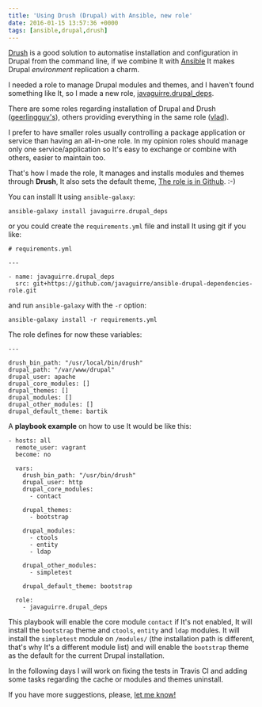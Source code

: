 ```yaml
---
title: 'Using Drush (Drupal) with Ansible, new role'
date: 2016-01-15 13:57:36 +0000
tags: [ansible,drupal,drush]
---
```

[Drush][drush] is a good solution to automatise installation and configuration in Drupal from the command line, if we combine It with [Ansible][ans] It makes Drupal *environment* replication a charm.

I needed a role to manage Drupal modules and themes, and I haven't found something like It, so I made a new role, [javaguirre.drupal_deps](https://galaxy.ansible.com/detail#/role/7044).

There are some roles regarding installation of Drupal and Drush ([geerlingguy's](https://github.com/geerlingguy/ansible-role-drush)), others providing everything in the same role ([vlad][vlad]).

I prefer to have smaller roles usually controlling a package application or service than having an all-in-one role. In my opinion roles should manage only one service/application so It's easy to exchange or combine with others, easier to maintain too.

That's how I made the role, It manages and installs modules and themes through **Drush**, It also sets the default theme, [The role is in Github][role]. :-)

You can install It using `ansible-galaxy`:

<pre><code class="language-bash">ansible-galaxy install javaguirre.drupal_deps
</code></pre>

or you could create the `requirements.yml` file and install It using git if you like:

<pre><code class="language-yaml"># requirements.yml

---

- name: javaguirre.drupal_deps
  src: git+https://github.com/javaguirre/ansible-drupal-dependencies-role.git
</code></pre>

and run `ansible-galaxy` with the `-r` option:

<pre><code class="language-bash">ansible-galaxy install -r requirements.yml
</code></pre>

The role defines for now these variables:

<pre><code class="language-yaml">---

drush_bin_path: "/usr/local/bin/drush"
drupal_path: "/var/www/drupal"
drupal_user: apache
drupal_core_modules: []
drupal_themes: []
drupal_modules: []
drupal_other_modules: []
drupal_default_theme: bartik
</code></pre>

A **playbook example** on how to use It would be like this:

<pre><code class="language-yaml">- hosts: all
  remote_user: vagrant
  become: no

  vars:
    drush_bin_path: "/usr/bin/drush"
    drupal_user: http
    drupal_core_modules:
      - contact

    drupal_themes:
      - bootstrap

    drupal_modules:
      - ctools
      - entity
      - ldap

    drupal_other_modules:
      - simpletest

    drupal_default_theme: bootstrap

  role:
    - javaguirre.drupal_deps
</code></pre>

This playbook will enable the core module `contact` if It's not enabled, It will install the `bootstrap` theme and `ctools`, `entity` and `ldap` modules. It will install the `simpletest` module on `/modules/` (the installation path is different, that's why It's a different module list) and will enable the `bootstrap` theme as the default for the current Drupal installation.

In the following days I will work on fixing the tests in Travis CI and adding some tasks regarding the cache or modules and themes uninstall.

If you have  more suggestions, please, [let me know!][issues]

[vlad]: https://github.com/hashbangcode/vlad
[drush]: http://www.drush.org/en/master/
[issues]: https://github.com/javaguirre/ansible-drupal-dependencies-role/issues
[ans]: http://www.ansible.com/
[role]: https://github.com/javaguirre/ansible-drupal-dependencies-role
